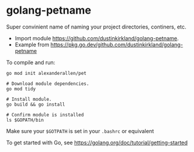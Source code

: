 # golang-petname

Super convinient name of naming your project directories, continers, etc.

* Import module https://github.com/dustinkirkland/golang-petname.
* Example from https://pkg.go.dev/github.com/dustinkirkland/golang-petname

To compile and run:
```
go mod init alexanderallen/pet

# Download module dependencies.
go mod tidy

# Install module.
go build && go install

# Confirm module is installed
ls $GOPATH/bin
```

Make sure your `$GOTPATH` is set in your `.bashrc` or equivalent

To get started with Go, see https://golang.org/doc/tutorial/getting-started
